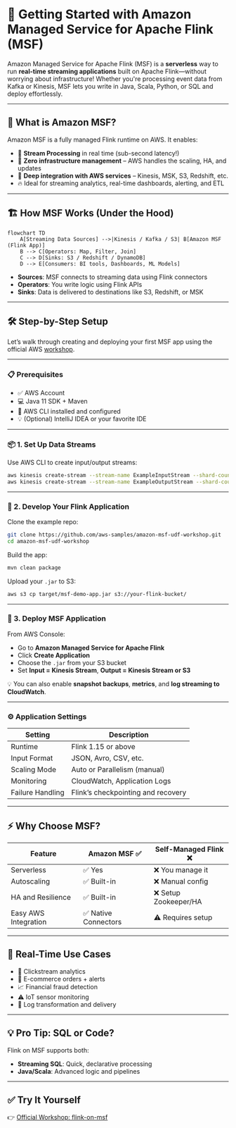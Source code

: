 # 🚀 Getting Started with Amazon Managed Service for Apache Flink (MSF)

Amazon Managed Service for Apache Flink (MSF) is a **serverless** way to run **real-time streaming applications** built on Apache Flink—without worrying about infrastructure! Whether you're processing event data from Kafka or Kinesis, MSF lets you write in Java, Scala, Python, or SQL and deploy effortlessly.

---

## 🧠 What is Amazon MSF?

Amazon MSF is a fully managed Flink runtime on AWS. It enables:

- 🔄 **Stream Processing** in real time (sub-second latency!)
- 🔧 **Zero infrastructure management** – AWS handles the scaling, HA, and updates
- 🔗 **Deep integration with AWS services** – Kinesis, MSK, S3, Redshift, etc.
- 🔥 Ideal for streaming analytics, real-time dashboards, alerting, and ETL

---

## 🏗️ How MSF Works (Under the Hood)

```mermaid
flowchart TD
    A[Streaming Data Sources] -->|Kinesis / Kafka / S3| B[Amazon MSF (Flink App)]
    B --> C[Operators: Map, Filter, Join]
    C --> D[Sinks: S3 / Redshift / DynamoDB]
    D --> E[Consumers: BI tools, Dashboards, ML Models]
```

- **Sources**: MSF connects to streaming data using Flink connectors
- **Operators**: You write logic using Flink APIs
- **Sinks**: Data is delivered to destinations like S3, Redshift, or MSK

---

## 🛠️ Step-by-Step Setup

Let’s walk through creating and deploying your first MSF app using the official AWS [workshop](https://catalog.workshops.aws/managed-flink/en-US/flink-on-msf).

---

### 📋 Prerequisites

- ✅ AWS Account
- 💻 Java 11 SDK + Maven
- 🧰 AWS CLI installed and configured
- 💡 (Optional) IntelliJ IDEA or your favorite IDE

---

### 📦 1. Set Up Data Streams

Use AWS CLI to create input/output streams:

```bash
aws kinesis create-stream --stream-name ExampleInputStream --shard-count 1
aws kinesis create-stream --stream-name ExampleOutputStream --shard-count 1
```

---

### 🧾 2. Develop Your Flink Application

Clone the example repo:

```bash
git clone https://github.com/aws-samples/amazon-msf-udf-workshop.git
cd amazon-msf-udf-workshop
```

Build the app:

```bash
mvn clean package
```

Upload your `.jar` to S3:

```bash
aws s3 cp target/msf-demo-app.jar s3://your-flink-bucket/
```

---

### 🚀 3. Deploy MSF Application

From AWS Console:

- Go to **Amazon Managed Service for Apache Flink**
- Click **Create Application**
- Choose the `.jar` from your S3 bucket
- Set **Input = Kinesis Stream**, **Output = Kinesis Stream or S3**

💡 You can also enable **snapshot backups**, **metrics**, and **log streaming to CloudWatch**.

---

### ⚙️ Application Settings

| Setting          | Description                        |
| ---------------- | ---------------------------------- |
| Runtime          | Flink 1.15 or above                |
| Input Format     | JSON, Avro, CSV, etc.              |
| Scaling Mode     | Auto or Parallelism (manual)       |
| Monitoring       | CloudWatch, Application Logs       |
| Failure Handling | Flink’s checkpointing and recovery |

---

## ⚡ Why Choose MSF?

| Feature              | Amazon MSF ✅        | Self-Managed Flink ❌ |
| -------------------- | -------------------- | --------------------- |
| Serverless           | ✅ Yes               | ❌ You manage it      |
| Autoscaling          | ✅ Built-in          | ❌ Manual config      |
| HA and Resilience    | ✅ Built-in          | ❌ Setup Zookeeper/HA |
| Easy AWS Integration | ✅ Native Connectors | ⚠️ Requires setup     |

---

## 🎯 Real-Time Use Cases

- 🧾 Clickstream analytics
- 🛒 E-commerce orders + alerts
- 📈 Financial fraud detection
- ⚠️ IoT sensor monitoring
- 📡 Log transformation and delivery

---

## 💡 Pro Tip: SQL or Code?

Flink on MSF supports both:

- **Streaming SQL**: Quick, declarative processing
- **Java/Scala**: Advanced logic and pipelines

---

## ✅ Try It Yourself

👉 [Official Workshop: flink-on-msf](https://catalog.workshops.aws/managed-flink/en-US/flink-on-msf)
